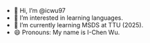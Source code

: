 - 👋 Hi, I’m @icwu97
- 👀 I’m interested in learning languages.
- 🌱 I’m currently learning MSDS at TTU (2025).
- 😄 Pronouns: My name is I-Chen Wu.

<!---
icwu97/icwu97 is a ✨ special ✨ repository because its `README.md` (this file) appears on your GitHub profile.
You can click the Preview link to take a look at your changes.
--->
